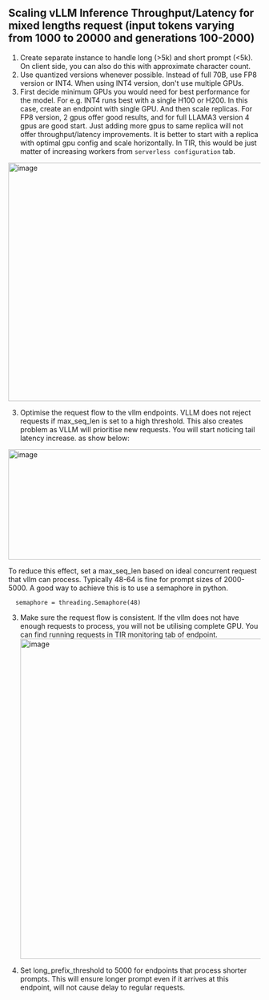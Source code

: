 


## Scaling vLLM Inference Throughput/Latency for mixed lengths request (input tokens varying from 1000 to 20000 and generations 100-2000)

1. Create separate instance to handle long (>5k) and short prompt (<5k). On client side, you can also do this with approximate character count.
2. Use quantized versions whenever possible. Instead of full 70B, use FP8 version or INT4. When using INT4 version, don't use multiple GPUs. 
4. First decide minimum GPUs you would need for best performance for the model. For e.g. INT4 runs best with a single H100 or H200. In this case, create an endpoint with single GPU. And then scale replicas. For FP8 version, 2 gpus offer good results, and for full LLAMA3  version 4 gpus are good start. Just adding more gpus to same replica will not offer throughput/latency improvements.  It is better to start with a replica with optimal gpu config and scale horizontally. In TIR, this would be just matter of increasing workers from `serverless configuration` tab.

  <img width="1264" height="476" alt="image" src="https://github.com/user-attachments/assets/6193ffbc-8851-44ca-8f84-a0c4f0c4f1cb" />

3. Optimise the request flow to the vllm endpoints. VLLM does not reject requests if max_seq_len is set to a high threshold. This also creates problem as VLLM will prioritise new requests. You will start noticing tail latency increase. as show below:
  <img width="754" height="220" alt="image" src="https://github.com/user-attachments/assets/c4bf27d8-dbc4-44d6-887f-6ba600828d44" />

  To reduce this effect, set a max_seq_len based on ideal concurrent request that vllm can process. Typically 48-64 is fine for prompt sizes of 2000-5000.
  A good way to achieve this is to use a semaphore in python. 
  ```
    semaphore = threading.Semaphore(48)
  ```
3. Make sure the request flow is consistent. If the vllm does not have enough requests to process, you will not be utilising complete GPU. You can find running requests in TIR monitoring tab of endpoint.
   <img width="1244" height="639" alt="image" src="https://github.com/user-attachments/assets/a51aa30c-dfb4-47ff-a685-866730c31313" />

5. Set long_prefix_threshold to 5000 for endpoints that process shorter prompts. This will ensure longer prompt even if it arrives at this endpoint, will not cause delay to regular requests.

